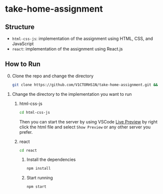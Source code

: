 # take-home-assignment

## Structure
- `html-css-js`: implementation of the assignment using HTML, CSS, and JavaScript
- `react`: implementation of the assignment using React.js

## How to Run
0. Clone the repo and change the directory
    ```bash
    git clone https://github.com/V1CTORHS1N/take-home-assignment.git && cd take-home-assignment
    ```
1. Change the directory to the implementation you want to run
   1. html-css-js
      ```bash
      cd html-css-js
      ```
      Then you can start the server by using VSCode [Live Preview](https://marketplace.visualstudio.com/items?itemName=ms-vscode.live-server) by right click the html file and select `Show Preview` or any other server you prefer.

    2. react
        ```bash
        cd react
        ```
         1. Install the dependencies
             ```bash
             npm install
             ```
         2. Start running
             ```bash
             npm start
             ```
